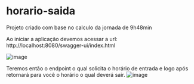 # horario-saida
Projeto criado com base no calculo da jornada de 9h48min

Ao iniciar a aplicação devemos acessar a url: http://localhost:8080/swagger-ui/index.html

![image](https://github.com/Eliaquim-Franca/horario-saida/assets/79490241/87196959-4a44-4f33-96ae-f3cfb2d9fef5)

Teremos então o endpoint o qual solicita o horário de entrada e logo após retornará para você o horário o qual deverá sair.
![image](https://github.com/Eliaquim-Franca/horario-saida/assets/79490241/7e1e7b9e-98a9-49aa-b5f6-3916c35d9a9a)
